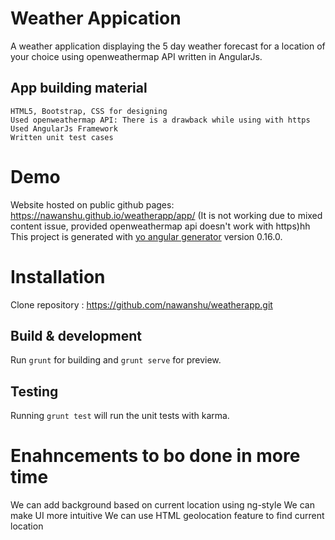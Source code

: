 # Weather Appication
A weather application displaying the 5 day weather forecast for a location of your choice using openweathermap API written in AngularJs.

## App building material
    HTML5, Bootstrap, CSS for designing
    Used openweathermap API: There is a drawback while using with https
    Used AngularJs Framework
    Written unit test cases

# Demo
Website hosted on public github pages: https://nawanshu.github.io/weatherapp/app/ (It is not working due to mixed content issue, provided openweathermap api doesn't work with https)hh
This project is generated with [yo angular generator](https://github.com/yeoman/generator-angular)
version 0.16.0.

# Installation
Clone repository : https://github.com/nawanshu/weatherapp.git

## Build & development
Run `grunt` for building and `grunt serve` for preview.

## Testing
Running `grunt test` will run the unit tests with karma.

# Enahncements to bo done in more time
  We can add background based on current location using ng-style
  We can make UI more intuitive
  We can use HTML geolocation feature to find current location 
